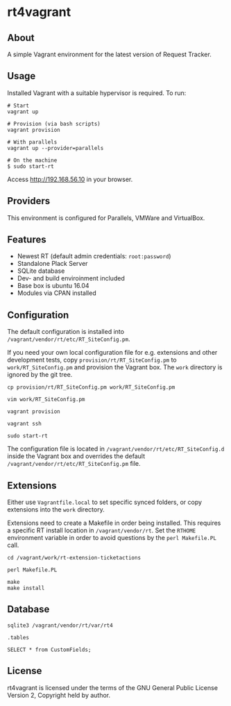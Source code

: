 # rt4vagrant

## About

A simple Vagrant environment for the latest version of Request Tracker.

## Usage

Installed Vagrant with a suitable hypervisor is required. To run:

    # Start
    vagrant up

    # Provision (via bash scripts)
    vagrant provision

    # With parallels
    vagrant up --provider=parallels

    # On the machine
    $ sudo start-rt


Access http://192.168.56.10 in your browser.

## Providers

This environment is configured for Parallels, VMWare and VirtualBox.

## Features

 * Newest RT (default admin credentials: `root:password`)
 * Standalone Plack Server
 * SQLite database
 * Dev- and build enviroinment included
 * Base box is ubuntu 16.04
 * Modules via CPAN installed

## Configuration

The default configuration is installed into `/vagrant/vendor/rt/etc/RT_SiteConfig.pm`.

If you need your own local configuration file for e.g. extensions and other
development tests, copy `provision/rt/RT_SiteConfig.pm` to `work/RT_SiteConfig.pm` and
provision the Vagrant box. The `work` directory is ignored by the git tree.

```
cp provision/rt/RT_SiteConfig.pm work/RT_SiteConfig.pm

vim work/RT_SiteConfig.pm

vagrant provision

vagrant ssh

sudo start-rt
```

The configuration file is located in `/vagrant/vendor/rt/etc/RT_SiteConfig.d` inside the Vagrant box
and overrides the default `/vagrant/vendor/rt/etc/RT_SiteConfig.pm` file.

## Extensions

Either use `Vagrantfile.local` to set specific synced folders, or copy
extensions into the `work` directory.

Extensions need to create a Makefile in order being installed. This requires
a specific RT install location in `/vagrant/vendor/rt`. Set the `RTHOME`
environment variable in order to avoid questions by the `perl Makefile.PL` call.

```
cd /vagrant/work/rt-extension-ticketactions

perl Makefile.PL

make
make install
```

## Database

```
sqlite3 /vagrant/vendor/rt/var/rt4

.tables

SELECT * from CustomFields;
```

## License

rt4vagrant is licensed under the terms of the GNU General Public
License Version 2, Copyright held by author.

